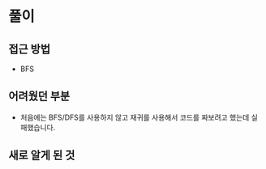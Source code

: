 풀이
====
접근 방법
----------------------
* BFS

어려웠던 부분
----------------------
* 처음에는 BFS/DFS를 사용하지 않고 재귀를 사용해서 코드를 짜보려고 했는데 실패했습니다.

새로 알게 된 것
----------------------